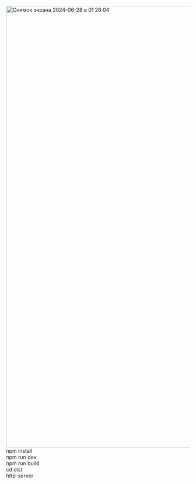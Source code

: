 
<img width="1208" alt="Снимок экрана 2024-06-28 в 01 26 04" src="https://github.com/Mery182/animation_vue/assets/58829464/47bccb1b-a35b-4c55-b2d8-05c0e6c35c88">
npm install<br>
npm run dev<br>
npm run build<br>
cd dist<br>
http-server

